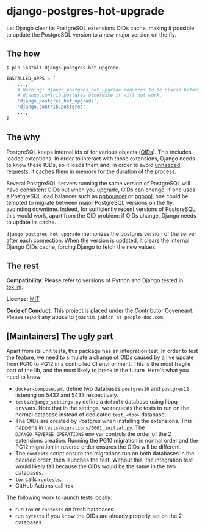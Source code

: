 # django-postgres-hot-upgrade

Let Django clear its PostgreSQL extensions OIDs cache, making it possible to update
the PostgreSQL version to a new major version on the fly.

## The how
```console
$ pip install django-postgres-hot-upgrade
```
```python
INSTALLED_APPS = [
    ...,
    # Warning: django_postgres_hot_upgrade requires to be placed before
    # django.contrib.postgres otherwise it will not work.
    'django_postgres_hot_upgrade',
    'django.contrib.postgres',
    ...,
]
```

## The why

PostgreSQL keeps internal ids of for various objects
([OIDs](https://www.postgresql.org/docs/current/datatype-oid.html)). This includes
loaded extentions. In order to interact with those extensions, Django needs to know
these IODs, so it loads them and, in order to avoid [unneeded
requests](https://code.djangoproject.com/ticket/28334?), it caches them in memory for
the duration of the process.

Several PostgreSQL servers running the same version of PostgreSQL will have consistent
OIDs but when you upgrade, OIDs can change. If one uses a PostgreSQL load balancer such
as [pgbouncer](https://www.pgbouncer.org/) or [pgpool](https://www.pgpool.net), one
could be tempted to migrate between major PostgreSQL versions on the fly, avoinding
downtime. Indeed, for sufficiently recent versions of PostgreSQL, this would work, apart
from the OID problem: if OIDs change, Django needs to update its cache.

`django_postgres_hot_upgrade` memorizes the postgres version of the server after each
connection. When the version is updated, it clears the internal Django OIDs cache,
forcing Django to fetch the new values.


## The rest

**Compatibility**: Please refer to versions of Python and Django tested in
[tox.ini](tox.ini).

**License**: [MIT](LICENSE)

**Code of Conduct**: This project is placed under the [Contributor
Coveneant](https://www.contributor-covenant.org/version/2/0/code_of_conduct/). Please
report any abuse to `joachim.jablon at people-doc.com`.


## [Maintainers] The ugly part

Apart from its unit tests, this package has an integration test. In order to test the
feature, we need to simulate a change of OIDs caused by a live update from PG10 to PG12
in a controlled CI environment. This is the most fragile part of the lib, and the most
likely to break in the future. Here's what you need to know:

- `docker-compose.yml` define two databases `postgres10` and `postgres12` listening on
  5432 and 5433 respectively.
- `tests/django_settings.py` define a `default` database using libpq envvars. Note that
  in the settings, we requests the tests to run on the normal database instead of
  dedicated `test_<foo>` database.
- The OIDs are created by Postgres when installing the extensions. This happens in
  `tests/migrations/0001_initial.py`. The `DJANGO_REVERSE_OPERATIONS` env var controls
  the order of the 2 extensions creation. Running the PG10 migration in normal order
  and the PG12 migration in reverse order ensures the OIDs will be different.
- The `runtests` script ensure the migrations run on both databases in the decided
  order, then launches the test. Without this, the integration test would likely fail
  because the OIDs would be the same in the two databases.
- `tox` calls `runtests`.
- GitHub Actions call `tox`.

The following work to launch tests locally:

- run `tox` or `runtests` on fresh databases
- run `pytests` if you know the OIDs are already properly set on the 2 databases
